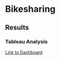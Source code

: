# Bikesharing

## Results

### Tableau Analysis
[Link to Dashboard](https://public.tableau.com/views/NYCCitibike_16504599766680/Story1?:language=en-US&:display_count=n&:origin=viz_share_link)
